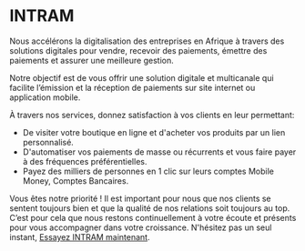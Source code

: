 # INTRAM

Nous accélérons la digitalisation des entreprises en Afrique à travers des solutions digitales pour vendre, recevoir des paiements, émettre des paiements et assurer une meilleure gestion.

Notre objectif est de vous offrir  une solution digitale et multicanale qui facilite l’émission et la réception de paiements sur site internet ou application mobile.

À travers nos services, donnez satisfaction à vos clients en leur permettant:

* De visiter votre boutique en ligne et d'acheter vos produits par un lien personnalisé.
* D'automatiser vos paiements de masse ou récurrents et vous faire payer à des fréquences préférentielles.
* Payez des milliers de personnes en 1 clic sur leurs comptes Mobile Money, Comptes Bancaires.

Vous êtes notre priorité ! Il est important pour nous que nos clients se sentent toujours bien et que la qualité de nos relations soit toujours au top. C’est pour cela que nous restons continuellement à votre écoute et présents pour vous accompagner dans votre croissance. N'hésitez pas un seul instant, [Essayez INTRAM maintenant](https://account.intram.org/register). 

